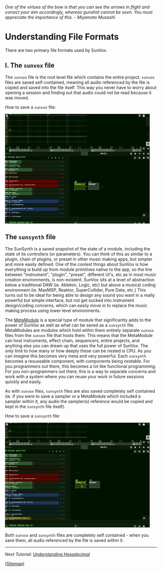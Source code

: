 _One of the virtues of the bow is that you can see the arrows in flight and correct
your aim accordingly, whereas gunshot cannot be seen. You must appreciate the
importance of this. - Miyamoto Musashi_

# Understanding File Formats

There are two primary file formats used by SunVox.

## I. The `sunvox` file

The `sunvox` file is the root level file which contains the entire project. `sunvox` files are saved self-contained, meaning all audio referenced by the file is copied and saved into the file itself. This way you never have to worry about opening a session and finding out that audio could not be read because it was moved.

How to save a `sunvox` file:

![](1c_1.gif)

## The `sunsynth` file

The SunSynth is a saved snapshot of the state of a module, including the state of its controllers (or parameters). You can think of this as similar to a plugin, chain of plugins, or preset in other music making apps, but simpler and more easily defined. One of the coolest things about SunVox is how everything is build up from module primitives native to the app, so the line between "instrument", "plugin", "preset", different UI's, etc as in most music creation environments, is non-existent. SunVox sits at a level of abstraction below a traditional DAW (ie. Ableton, Logic, etc) but above a musical coding environment (ie. MaxMSP, Reaktor, SuperCollider, Pure Data, etc.) This turns out to be ideal for being able to design any sound you want in a really powerful but simple interface, but not get sucked into instrument design/coding concerns, which can easily move in to replace the music making process using lower level environments.

The [MetaModule](https://github.com/way-of-the-sunvox/Way-of-the-SunVox/tree/master/II--Reference/3--Misc-Modules/MetaModule) is a special type of module that significantly adds to the power of SunVox as well as what can be saved as a `sunsynth` file. MetaModules are modules which hold within them entirely separate `sunvox` files from the `sunvox` file that hosts them. This means that the MetaModule can host instruments, effect chain, sequencers, entire projects, and anything else you can dream up that uses the full power of SunVox. The only limit to how many or how deeply these can be nested is CPU. As you can imagine this becomes very meta and very powerful. Each `sunsynth` becomes a resuseable component, with components being nestable. For you programmers out there, this becomes a lot like functional programming. For you non-programmers out there, this is a way to separate concerns and work with a system where you can reuse your work in future sessions quickly and easily.

As with `sunvox` files, `sunsynth` files are also saved completely self contained (ie. if you were to save a sampler or a MetaModule which included a sampler within it, any audio the sampler(s) reference would be copied and kept in the `sunsynth` file itself).

How to save a `sunsynth` file:

![](1c_2.gif)

Both `sunvox` and `sunsynth` files are completely self contained - when you save them, all audio referenced by the file is saved within it.

---

_Next Tutorial: [Understanding Hexadecimal](../d--Understanding-Hexadecimal)_

[(Sitemap)](https://github.com/way-of-the-sunvox/Way-of-the-SunVox/blob/master/Sitemap.md)
